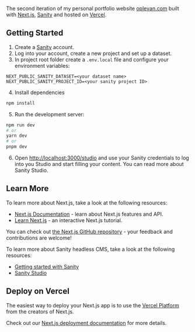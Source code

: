 The second iteration of my personal portfolio website [oplevan.com](https://www.oplevan.com) built with [Next.js](https://nextjs.org/),
[Sanity](https://www.sanity.io/) and hosted on [Vercel](https://vercel.com/).

## Getting Started

1. Create a [Sanity](https://www.sanity.io/) account.
2. Log into your account, create a new project and set up a dataset.
3. In project root folder create a `.env.local` file and configure your environment variables:

`NEXT_PUBLIC_SANITY_DATASET=<your dataset name>` `NEXT_PUBLIC_SANITY_PROJECT_ID=<your sanity project ID>`

4. Install dependencies

```bash
npm install
```

5. Run the development server:

```bash
npm run dev
# or
yarn dev
# or
pnpm dev
```

6. Open [http://localhost:3000/studio](http://localhost:3000/studio) and use your Sanity credentials to log into you Studio and start filling your content. You
   can read more about Sanity Studio.

## Learn More

To learn more about Next.js, take a look at the following resources:

- [Next.js Documentation](https://nextjs.org/docs) - learn about Next.js features and API.
- [Learn Next.js](https://nextjs.org/learn) - an interactive Next.js tutorial.

You can check out [the Next.js GitHub repository](https://github.com/vercel/next.js/) - your feedback and contributions are welcome!

To learn more about Sanity headless CMS, take a look at the following resources:

- [Getting started with Sanity](https://www.sanity.io/docs/getting-started-with-sanity)
- [Sanity Studio](https://www.sanity.io/docs/sanity-studio)

## Deploy on Vercel

The easiest way to deploy your Next.js app is to use the
[Vercel Platform](https://vercel.com/new?utm_medium=default-template&filter=next.js&utm_source=create-next-app&utm_campaign=create-next-app-readme) from the
creators of Next.js.

Check out our [Next.js deployment documentation](https://nextjs.org/docs/deployment) for more details.
